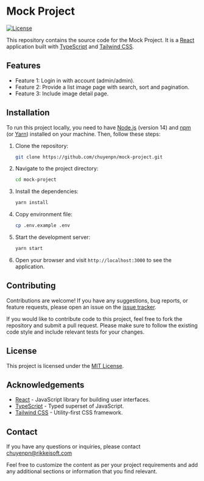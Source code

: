 # Mock Project

[![License](https://img.shields.io/badge/License-MIT-blue.svg)](https://opensource.org/licenses/MIT)

This repository contains the source code for the Mock Project. It is a [React](https://reactjs.org/) application built with [TypeScript](https://www.typescriptlang.org/) and [Tailwind CSS](https://tailwindcss.com/).

## Features

- Feature 1: Login in with account (admin/admin).
- Feature 2: Provide a list image page with search, sort and pagination.
- Feature 3: Include image detail page.

## Installation

To run this project locally, you need to have [Node.js](https://nodejs.org/) (version 14) and [npm](https://www.npmjs.com/) (or [Yarn](https://yarnpkg.com/)) installed on your machine. Then, follow these steps:

1. Clone the repository:

   ```bash
   git clone https://github.com/chuyenpn/mock-project.git

2. Navigate to the project directory:

   ````bash
   cd mock-project

3. Install the dependencies:

   ````bash
   yarn install

4. Copy environment file:

   ````bash
   cp .env.example .env

5. Start the development server:

   ````bash
   yarn start

6. Open your browser and visit `http://localhost:3000` to see the application.

## Contributing

Contributions are welcome! If you have any suggestions, bug reports, or feature requests, please open an issue on the [issue tracker](https://github.com/chuyenpn/mock-project/issues).

If you would like to contribute code to this project, feel free to fork the repository and submit a pull request. Please make sure to follow the existing code style and include relevant tests for your changes.

## License

This project is licensed under the [MIT License](LICENSE).

## Acknowledgements

- [React](https://reactjs.org/) - JavaScript library for building user interfaces.
- [TypeScript](https://www.typescriptlang.org/) - Typed superset of JavaScript.
- [Tailwind CSS](https://tailwindcss.com/) - Utility-first CSS framework.
## Contact

If you have any questions or inquiries, please contact chuyenpn@rikkeisoft.com

Feel free to customize the content as per your project requirements and add any additional sections or information that you find relevant.